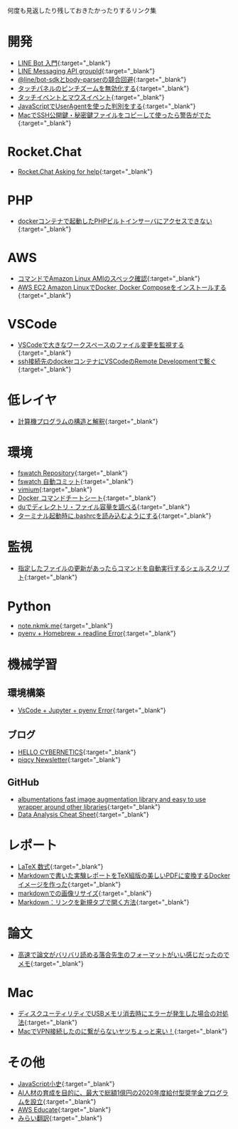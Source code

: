 何度も見返したり残しておきたかったりするリンク集

# 開発
- [LINE Bot 入門](https://qiita.com/nkjm/items/38808bbc97d6927837cd){:target="_blank"}
- [LINE Messaging API groupId](https://qiita.com/kenichi_odo/items/18badf7c069334d9c3a2){:target="_blank"}
- [@line/bot-sdkとbody-parserの競合回避](https://qiita.com/kmats/items/2c2502cfa3a633e7e049){:target="_blank"}
- [タッチパネルのピンチズームを無効化する](https://qiita.com/SHiMPEi_THE_END/items/0239ca5d5b6ee9435305){:target="_blank"}
- [タッチイベントとマウスイベント](https://app.codegrid.net/entry/touch-mouse){:target="_blank"}
- [JavaScriptでUserAgentを使った判別をする](http://cly7796.net/wp/javascript/make-a-determination-using-the-useragent-in-javascript/){:target="_blank"}
- [MacでSSH公開鍵・秘密鍵ファイルをコピーして使ったら警告がでた](http://blog.ruedap.com/2011/04/04/mac-ssh-key-copy-error){:target="_blank"}

# Rocket.Chat
- [Rocket.Chat Asking for help](https://gist.github.com/reetp/a66149d5f060f260643a353ca7067a98){:target="_blank"}

# PHP
- [dockerコンテナで起動したPHPビルトインサーバにアクセスできない](http://tic40.hatenablog.com/entry/2018/03/06/080000){:target="_blank"}

# AWS
- [コマンドでAmazon Linux AMIのスペック確認](http://www.itmcreate.com/wp/archives/2757){:target="_blank"}
- [AWS EC2 Amazon LinuxでDocker, Docker Composeをインストールする](https://qiita.com/shinespark/items/a8019b7ca99e4a30d286){:target="_blank"}

# VSCode
- [VSCodeで大きなワークスペースのファイル変更を監視する](https://code.visualstudio.com/docs/setup/linux#_visual-studio-code-is-unable-to-watch-for-file-changes-in-this-large-workspace-error-enospc){:target="_blank"}
- [ssh接続先のdockerコンテナにVSCodeのRemote Developmentで繋ぐ](https://qiita.com/kanosawa/items/07e26edb19c86091fa48#%E6%96%B9%E6%B3%95){:target="_blank"}

# 低レイヤ
- [計算機プログラムの構造と解釈](https://sicp.iijlab.net/fulltext/xcont.html){:target="_blank"}

# 環境
- [fswatch Repository](https://github.com/emcrisostomo/fswatch){:target="_blank"}
- [fswatch 自動コミット](https://qiita.com/yusanish/items/24075e5b2fb5536ae7c1){:target="_blank"}
- [vimium](https://qiita.com/satoshi03/items/9fdfcd0e46e095ec68c1){:target="_blank"}
- [Docker コマンドチートシート](https://qiita.com/wMETAw/items/34ba5c980e2a38e548db){:target="_blank"}
- [duでディレクトリ・ファイル容量を調べる](https://open-groove.net/linux-command/du/){:target="_blank"}
- [ターミナル起動時に.bashrcを読み込むようにする](http://blog.ruedap.com/2010/09/13/mac-bash-bashrc){:target="_blank"}

# 監視
- [指定したファイルの更新があったらコマンドを自動実行するシェルスクリプト](http://mizti.hatenablog.com/entry/2013/01/27/204343){:target="_blank"}

# Python
- [note.nkmk.me](https://note.nkmk.me/){:target="_blank"}
- [pyenv + Homebrew + readline Error](https://qiita.com/hidekuro/items/546a7945b0ce566a80ee){:target="_blank"}

# 機械学習
## 環境構築
- [VsCode + Jupyter + pyenv Error](https://github.com/microsoft/vscode-python/issues/4013){:target="_blank"}

## ブログ
- [HELLO CYBERNETICS](https://www.hellocybernetics.tech/){:target="_blank"}
- [piqcy Newsletter](https://www.getrevue.co/profile/icoxfog417/){:target="_blank"}

## GitHub
- [albumentations fast image augmentation library and easy to use wrapper around other libraries](https://github.com/albu/albumentations){:target="_blank"}
- [Data Analysis Cheat Sheet](https://github.com/wataru-match/Data-Analysis-Cheat-Sheet){:target="_blank"}

# レポート
- [LaTeX 数式](http://easy-copy-mathjax.xxxx7.com/){:target="_blank"}
- [Markdownで書いた実験レポートをTeX組版の美しいPDFに変換するDockerイメージを作った](https://blog.p1ass.com/posts/mdtopdf/){:target="_blank"}
- [markdownでの画像リサイズ](https://qiita.com/shti_f/items/b819d7fd8cb79ae29687){:target="_blank"}
- [Markdown：リンクを新規タブで開く方法](http://tauplank.hatenablog.com/entry/2016/11/26/095110){:target="_blank"}

# 論文
- [高速で論文がバリバリ読める落合先生のフォーマットがいい感じだったのでメモ](http://lafrenze.hatenablog.com/entry/2015/08/04/120205){:target="_blank"}

# Mac
- [ディスクユーティリティでUSBメモリ消去時にエラーが発生した場合の対処法](https://ottan.xyz/disk-utility-usb-memory-error-6839/){:target="_blank"}
- [MacでVPN接続したのに繋がらないヤツちょっと来い！](https://kosukety.org/what-to-do-if-you-do-not-connect-to-vpn-connection-on-mac/){:target="_blank"}

# その他
- [JavaScript小史](https://speakerdeck.com/badatmath/javascript){:target="_blank"}
- [AI人材の育成を目的に、最大で総額1億円の2020年度給付型奨学金プログラムを設立](https://www.softbank.jp/corp/news/press/sbkk/2019/20191015_02/){:target="_blank"}
- [AWS Educate](https://aws.amazon.com/jp/education/awseducate/){:target="_blank"}
- [みらい翻訳](https://miraitranslate.com/trial/){:target="_blank"}

